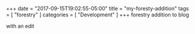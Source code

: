 +++
date = "2017-09-15T19:02:55-05:00"
title = "my-foresty-addition"
tags = [ "forestry" ]
categories = [ "Development" ]
+++
forestry addition to blog

with an edit
